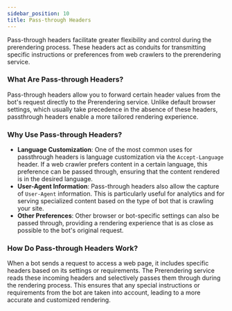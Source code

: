 ```yaml
---
sidebar_position: 10
title: Pass-through Headers
---
```


Pass-through headers facilitate greater flexibility and control during the prerendering process. These headers act as conduits for transmitting specific instructions or preferences from web crawlers to the prerendering service.

### What Are Pass-through Headers?

Pass-through headers allow you to forward certain header values from the bot's request directly to the Prerendering service. Unlike default browser settings, which usually take precedence in the absence of these headers, passthrough headers enable a more tailored rendering experience.

### Why Use Pass-through Headers?

- **Language Customization**: One of the most common uses for passthrough headers is language customization via the `Accept-Language` header. If a web crawler prefers content in a certain language, this preference can be passed through, ensuring that the content rendered is in the desired language.
- **User-Agent Information**: Pass-through headers also allow the capture of `User-Agent` information. This is particularly useful for analytics and for serving specialized content based on the type of bot that is crawling your site.
- **Other Preferences**: Other browser or bot-specific settings can also be passed through, providing a rendering experience that is as close as possible to the bot's original request.

### How Do Pass-through Headers Work?

When a bot sends a request to access a web page, it includes specific headers based on its settings or requirements. The Prerendering service reads these incoming headers and selectively passes them through during the rendering process. This ensures that any special instructions or requirements from the bot are taken into account, leading to a more accurate and customized rendering.
